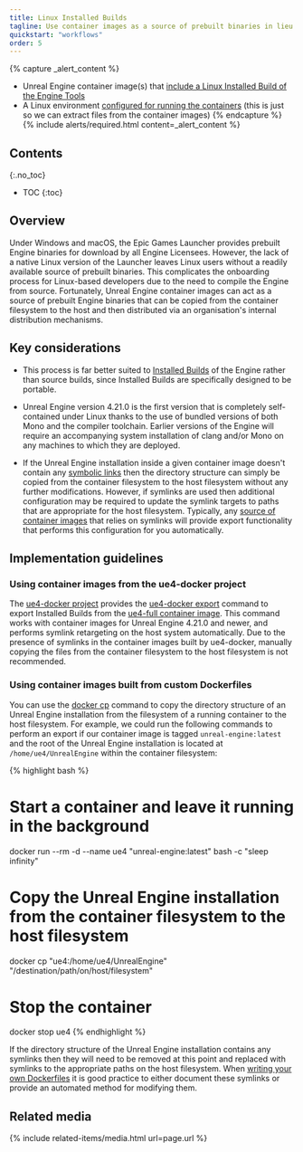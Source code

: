 ```yaml
---
title: Linux Installed Builds
tagline: Use container images as a source of prebuilt binaries in lieu of the Epic Games Launcher under Linux.
quickstart: "workflows"
order: 5
---
```


{% capture _alert_content %}
- Unreal Engine container image(s) that [include a Linux Installed Build of the Engine Tools](../obtaining-images/image-sources)
- A Linux environment [configured for running the containers](../environments) (this is just so we can extract files from the container images)
{% endcapture %}
{% include alerts/required.html content=_alert_content %}


## Contents
{:.no_toc}

* TOC
{:toc}


## Overview

Under Windows and macOS, the Epic Games Launcher provides prebuilt Engine binaries for download by all Engine Licensees. However, the lack of a native Linux version of the Launcher leaves Linux users without a readily available source of prebuilt binaries. This complicates the onboarding process for Linux-based developers due to the need to compile the Engine from source. Fortunately, Unreal Engine container images can act as a source of prebuilt Engine binaries that can be copied from the container filesystem to the host and then distributed via an organisation's internal distribution mechanisms.


## Key considerations

- This process is far better suited to [Installed Builds](https://docs.unrealengine.com/en-us/Programming/Deployment/UsinganInstalledBuild) of the Engine rather than source builds, since Installed Builds are specifically designed to be portable.

- Unreal Engine version 4.21.0 is the first version that is completely self-contained under Linux thanks to the use of bundled versions of both Mono and the compiler toolchain. Earlier versions of the Engine will require an accompanying system installation of clang and/or Mono on any machines to which they are deployed.

- If the Unreal Engine installation inside a given container image doesn't contain any [symbolic links](https://en.wikipedia.org/wiki/Symbolic_link) then the directory structure can simply be copied from the container filesystem to the host filesystem without any further modifications. However, if symlinks are used then additional configuration may be required to update the symlink targets to paths that are appropriate for the host filesystem. Typically, any [source of container images](../obtaining-images/image-sources) that relies on symlinks will provide export functionality that performs this configuration for you automatically.


## Implementation guidelines

### Using container images from the ue4-docker project

The [ue4-docker project](../obtaining-images/ue4-docker) provides the [ue4-docker export](https://docs.adamrehn.com/ue4-docker/commands/export) command to export Installed Builds from the [ue4-full container image](https://docs.adamrehn.com/ue4-docker/building-images/available-container-images#ue4-full). This command works with container images for Unreal Engine 4.21.0 and newer, and performs symlink retargeting on the host system automatically. Due to the presence of symlinks in the container images built by ue4-docker, manually copying the files from the container filesystem to the host filesystem is not recommended.

### Using container images built from custom Dockerfiles

You can use the [docker cp](https://docs.docker.com/engine/reference/commandline/cp/) command to copy the directory structure of an Unreal Engine installation from the filesystem of a running container to the host filesystem. For example, we could run the following commands to perform an export if our container image is tagged `unreal-engine:latest` and the root of the Unreal Engine installation is located at `/home/ue4/UnrealEngine` within the container filesystem:

{% highlight bash %}
# Start a container and leave it running in the background
docker run --rm -d --name ue4 "unreal-engine:latest" bash -c "sleep infinity"

# Copy the Unreal Engine installation from the container filesystem to the host filesystem
docker cp "ue4:/home/ue4/UnrealEngine" "/destination/path/on/host/filesystem"

# Stop the container
docker stop ue4
{% endhighlight %}

If the directory structure of the Unreal Engine installation contains any symlinks then they will need to be removed at this point and replaced with symlinks to the appropriate paths on the host filesystem. When [writing your own Dockerfiles](../obtaining-images/write-your-own) it is good practice to either document these symlinks or provide an automated method for modifying them.


## Related media

{% include related-items/media.html url=page.url %}

